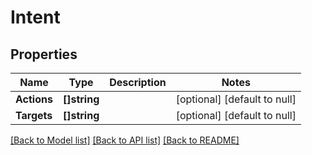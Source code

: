 # Intent

## Properties
Name | Type | Description | Notes
------------ | ------------- | ------------- | -------------
**Actions** | **[]string** |  | [optional] [default to null]
**Targets** | **[]string** |  | [optional] [default to null]

[[Back to Model list]](../README.md#documentation-for-models) [[Back to API list]](../README.md#documentation-for-api-endpoints) [[Back to README]](../README.md)


